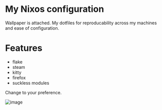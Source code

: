 # My Nixos configuration

Wallpaper is attached. My dotfiles for reproducability across my machines and ease of configuration.

# Features
- flake
- steam
- kitty
- firefox
- suckless modules

Change to your preference.

![image](https://github.com/user-attachments/assets/8a572648-0f7c-4c80-abdd-606261d26016)





